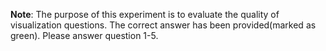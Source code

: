 **Note**: The purpose of this experiment is to evaluate the quality of visualization questions. 
The correct answer has been provided(marked as green). Please answer question 1-5.

